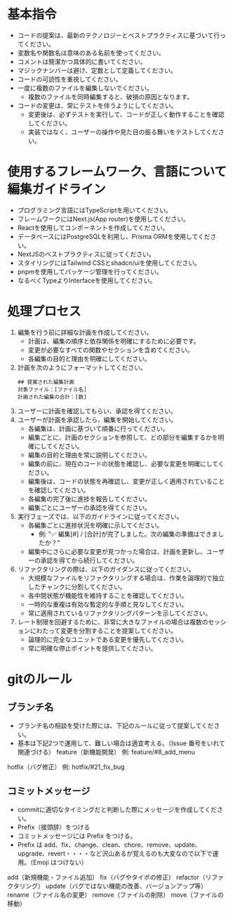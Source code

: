 # 基本指令
- コードの提案は、最新のテクノロジーとベストプラクティスに基づいて行ってください。
- 変数名や関数名は意味のある名前を使ってください。
- コメントは簡潔かつ具体的に書いてください。
- マジックナンバーは避け、定数として定義してください。
- コードの可読性を重視してください。
- 一度に複数のファイルを編集しないでください。
    - 複数のファイルを同時編集すると、破損の原因となります。
- コードの変更は、常にテストを伴うようにしてください。
    - 変更後は、必ずテストを実行して、コードが正しく動作することを確認してください。
    - 実装ではなく、ユーザーの操作や見た目の振る舞いをテストしてください。

# 使用するフレームワーク、言語について編集ガイドライン
- プログラミング言語にはTypeScriptを用いてください。
- フレームワークにはNext.js(App router)を使用してください。
- Reactを使用してコンポーネントを作成してください。
- データベースにはPostgreSQLを利用し、Prisma ORMを使用してください。
- NextJSのベストプラクティスに従ってください。
- スタイリングにはTailwind CSSとshadcn/uiを使用してください。
- pnpmを使用してパッケージ管理を行ってください。
- なるべくTypeよりInterfaceを使用してください。


# 処理プロセス
1. 編集を行う前に詳細な計画を作成してください。
    - 計画は、編集の順序と依存関係を明確にするために必要です。
    - 変更が必要なすべての関数やセクションを含めてください。
    - 各編集の目的と理由を明確にしてください。
2. 計画を次のようにフォーマットしてください。
    ```
    ## 提案された編集計画
    対象ファイル：[ファイル名]
    計画された編集の合計：[数]
    ```
3. ユーザーに計画を確認してもらい、承認を得てください。
4. ユーザーが計画を承認したら、編集を開始してください。
    - 各編集は、計画に基づいて順番に行ってください。
    - 編集ごとに、計画のセクションを参照して、どの部分を編集するかを明確にしてください。
    - 編集の目的と理由を常に説明してください。
    - 編集の前に、現在のコードの状態を確認し、必要な変更を明確にしてください。
    - 編集後は、コードの状態を再確認し、変更が正しく適用されていることを確認してください。
    - 各編集の完了後に進捗を報告してください。
    - 編集ごとにユーザーの承認を得てください。
5. 実行フェーズでは、以下のガイドラインに従ってください。
    - 各編集ごとに進捗状況を明確に示してください。
        - 例: "✅ 編集[#] / [合計]が完了しました。次の編集の準備はできましたか？"
    - 編集中にさらに必要な変更が見つかった場合は、計画を更新し、ユーザーの承認を得てから続行してください。
6. リファクタリングの際は、以下のガイダンスに従ってください。
    - 大規模なファイルをリファクタリングする場合は、作業を論理的で独立したチャンクに分割してください。
    - 各中間状態が機能性を維持することを確認してください。
    - 一時的な重複は有効な暫定的な手順と見なしてください。
    - 常に適用されているリファクタリングパターンを示してください。
7. レート制限を回避するために、非常に大きなファイルの場合は複数のセッションにわたって変更を分割することを提案してください。
    - 論理的に完全なユニットである変更を優先してください。
    - 常に明確な停止ポイントを提供してください。
            
# gitのルール

## ブランチ名
- ブランチ名の相談を受けた際には、下記のルールに従って提案してください。
- 基本は下記2つで運用して、難しい場合は適宜考える。（Issue 番号をいれて関連づける）
feature（新機能開発）
例: feature/#8_add_menu

hotfix（バグ修正）
例: hotfix/#21_fix_bug

## コミットメッセージ
- commitに適切なタイミングだと判断した際にメッセージを作成してください。
- Prefix（接頭辞）をつける
- コミットメッセージには Prefix をつける。
- Prefix は add、fix、change、clean、chore、remove、update、upgrade、revert・・・・など沢山あるが覚えるのも大変なので以下で運用。（Emoji はつけない）

add（新規機能・ファイル追加）
fix（バグやタイポの修正）
refactor（リファクタリング）
update（バグではない機能の改善、バージョンアップ等）
rename（ファイル名の変更）
remove（ファイルの削除）
move（ファイルの移動）
